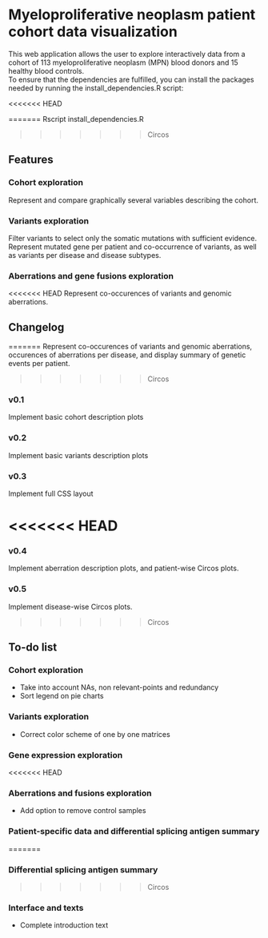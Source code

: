 # Myeloproliferative neoplasm patient cohort data visualization

This web application allows the user to explore interactively data from a cohort of 113 myeloproliferative neoplasm (MPN) blood donors and 15 healthy blood controls.  
To ensure that the dependencies are fulfilled, you can install the packages needed by running the install_dependencies.R script:

<<<<<<< HEAD

=======
	Rscript install_dependencies.R


>>>>>>> Circos
## Features

### Cohort exploration

Represent and compare graphically several variables describing the cohort.

### Variants exploration

Filter variants to select only the somatic mutations with sufficient evidence. Represent mutated gene per patient and co-occurrence of variants, as well as variants per disease and disease subtypes.

### Aberrations and gene fusions exploration

<<<<<<< HEAD
Represent co-occurences of variants and genomic aberrations.


## Changelog

=======
Represent co-occurences of variants and genomic aberrations, occurences of aberrations per disease, and display summary of genetic events per patient.

 
>>>>>>> Circos
### v0.1

Implement basic cohort description plots

### v0.2

Implement basic variants description plots

### v0.3

Implement full CSS layout

<<<<<<< HEAD
=======
### v0.4

Implement aberration description plots, and patient-wise Circos plots.

### v0.5

Implement disease-wise Circos plots.

>>>>>>> Circos

## To-do list

### Cohort exploration

* Take into account NAs, non relevant-points and redundancy
* Sort legend on pie charts

### Variants exploration

* Correct color scheme of one by one matrices

### Gene expression exploration

<<<<<<< HEAD
### Aberrations and fusions exploration

* Add option to remove control samples

### Patient-specific data and differential splicing antigen summary
=======
### Differential splicing antigen summary
>>>>>>> Circos

### Interface and texts

* Complete introduction text